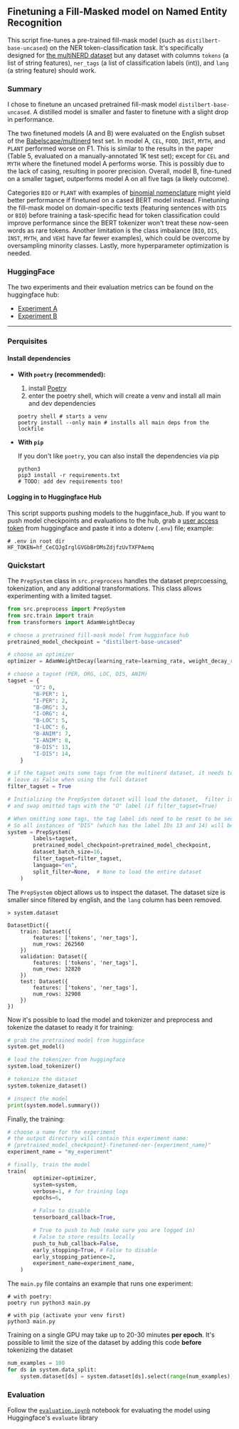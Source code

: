 ## Finetuning a Fill-Masked model on Named Entity Recognition

This script fine-tunes a pre-trained fill-mask model (such as `distilbert-base-uncased`) on the NER token-classification task. It's specifically designed for [the multiNERD dataset](https://huggingface.co/datasets/Babelscape/multinerd) but any dataset with columns `tokens` (a list of string features), `ner_tags` (a list of classification labels (int)), and `lang` (a string feature) should work. 


### Summary

I chose to finetune an uncased pretrained fill-mask model `distilbert-base-uncased`. A distilled model is smaller and faster to finetune with a slight drop in performance.

The two finetuned models (A and B) were evaluated on the English subset of the [Babelscape/multinerd](https://huggingface.co/datasets/Babelscape/multinerd) test set. In model A, `CEL`, `FOOD`, `INST`, `MYTH`, and `PLANT` performed worse on F1. This is similar to the results in the paper (Table 5, evaluated on a manually-annotated 1K test set); except for `CEL` and `MYTH` where the finetuned model A performs worse. This is possibly due to the lack of casing, resulting in poorer precision. Overall, model B, fine-tuned on a smaller tagset, outperforms model A on all five tags (a likely outcome).

Categories `BIO` or `PLANT` with examples of [binomial nomenclature](https://en.wikipedia.org/wiki/Binomial_nomenclature) might yield better performance if finetuned on a cased BERT model instead. Finetuning the fill-mask model on domain-specific texts (featuring sentences with `DIS` or `BIO`) before training a task-specific head for token classification could improve performance since the BERT tokenizer won't treat these now-seen words as rare tokens.
Another limitation is the class imbalance (`BIO`, `DIS`, `INST`, `MYTH`, and `VEHI` have far fewer examples), which could be overcome by oversampling minority classes. Lastly, more hyperparameter optimization is needed. 

### HuggingFace
The two experiments and their evaluation metrics can be found on the huggingface hub:

- [Experiment A](https://huggingface.co/i-be-snek/distilbert-base-uncased-finetuned-ner-exp_A)
- [Experiment B](https://huggingface.co/i-be-snek/distilbert-base-uncased-finetuned-ner-exp_B)

----

### Perquisites

#### Install dependencies
- **With `poetry` (recommended):**
    1. install [Poetry](https://python-poetry.org/docs/#installation)
    2. enter the poetry shell, which will create a venv and install all main and dev dependencies

    ```shell
    poetry shell # starts a venv
    poetry install --only main # installs all main deps from the lockfile
    ```

- **With `pip`**

    If you don't like `poetry`, you can also install the dependencies via pip

    ```shell
    python3
    pip3 install -r requirements.txt
    # TODO: add dev requirements too!
    ```

#### Logging in to Huggingface Hub

This script supports pushing models to the hugginface_hub. If you want to push model checkpoints and evaluations to the hub, grab a [user access token](https://huggingface.co/docs/hub/security-tokens) from huggingface and paste it into a dotenv (`.env`) file; example:

```shell
# .env in root dir
HF_TOKEN=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
```

### Quickstart

The `PrepSystem` class in `src.preprocess` handles the dataset preprcoessing, tokenization, and any additional transformations. This class allows experimenting with a limited tagset.

```python
from src.preprocess import PrepSystem
from src.train import train
from transformers import AdamWeightDecay

# choose a pretrained fill-mask model from hugginface hub
pretrained_model_checkpoint = "distilbert-base-uncased"

# choose an optimizer
optimizer = AdamWeightDecay(learning_rate=learning_rate, weight_decay_rate=0.0)

# choose a tagset (PER, ORG, LOC, DIS, ANIM)
tagset = {
        "O": 0,
        "B-PER": 1,
        "I-PER": 2,
        "B-ORG": 3,
        "I-ORG": 4,
        "B-LOC": 5,
        "I-LOC": 6,
        "B-ANIM": 7,
        "I-ANIM": 8,
        "B-DIS": 13,
        "I-DIS": 14,
    }

# if the tagset omits some tags from the multinerd dataset, it needs to be filtered out
# leave as False when using the full dataset
filter_tagset = True

# Initializing the PrepSystem dataset will load the dataset,  filter it by language,
# and swap omitted tags with the "O" label (if filter_tagset=True)

# When omitting some tags, the tag label ids need to be reset to be sequential numbers
# So all instances of "DIS" (which has the label IDs 13 and 14) will be reindexed and mapped to 9 and 10
system = PrepSystem(
        labels=tagset,
        pretrained_model_checkpoint=pretrained_model_checkpoint,
        dataset_batch_size=16,
        filter_tagset=filter_tagset,
        language="en",
        split_filter=None,  # None to load the entire dataset
    )

```

The `PrepSystem` object allows us to inspect the dataset. The dataset size is smaller since filtered by english, and the `lang` column has been removed.

```shell
> system.dataset

DatasetDict({
    train: Dataset({
        features: ['tokens', 'ner_tags'],
        num_rows: 262560
    })
    validation: Dataset({
        features: ['tokens', 'ner_tags'],
        num_rows: 32820
    })
    test: Dataset({
        features: ['tokens', 'ner_tags'],
        num_rows: 32908
    })
})
```

Now it's possible to load the model and tokenizer and preprocess and tokenize the dataset to ready it for training:

```python
# grab the pretrained model from hugginface
system.get_model()

# load the tokenizer from huggingface
system.load_tokenizer()

# tokenize the dataset
system.tokenize_dataset()

# inspect the model
print(system.model.summary())
```

Finally, the training:

```python
# choose a name for the experiment
# the output directory will contain this experiment name:
# {pretrained_model_checkpoint}-finetuned-ner-{experiment_name}"
experiment_name = "my_experiment"

# finally, train the model
train(
        optimizer=optimizer,
        system=system,
        verbose=1, # for training logs
        epochs=6,

        # False to disable
        tensorboard_callback=True,

        # True to push to hub (make sure you are logged in)
        # False to store results locally
        push_to_hub_callback=False,
        early_stopping=True, # False to disable
        early_stopping_patience=2,
        experiment_name=experiment_name,
    )
```

The `main.py` file contains an example that runs one experiment:

```shell
# with poetry:
poetry run python3 main.py

# with pip (activate your venv first)
python3 main.py
```

Training on a single GPU may take up to 20-30 minutes **per epoch**. It's possible to limit the size of the dataset by adding this code **before** tokenizing the dataset

```python
num_examples = 100
for ds in system.data_split:
    system.dataset[ds] = system.dataset[ds].select(range(num_examples))
```

### Evaluation
Follow the [`evaluation.ipynb`](evaluation.ipynb) notebook for evaluating the model using Huggingface's `evaluate` library
